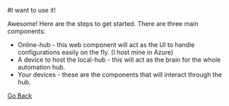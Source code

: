 #I want to use it!

Awesome! Here are the steps to get started.
There are three main components:
* Online-hub - this web component will act as the UI to handle configurations easily on the fly. (I host mine in Azure)
* A device to host the local-hub - this will act as the brain for the whole automation hub.
* Your devices - these are the components that will interact through the hub.

[Go Back](README.md)
